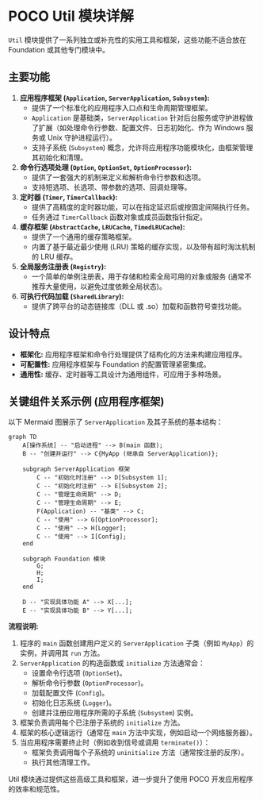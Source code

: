 # POCO Util 模块详解

`Util` 模块提供了一系列独立或补充性的实用工具和框架，这些功能不适合放在 Foundation 或其他专门模块中。

## 主要功能

1.  **应用程序框架 (`Application`, `ServerApplication`, `Subsystem`):**
    *   提供了一个标准化的应用程序入口点和生命周期管理框架。
    *   `Application` 是基础类，`ServerApplication` 针对后台服务或守护进程做了扩展（如处理命令行参数、配置文件、日志初始化、作为 Windows 服务或 Unix 守护进程运行）。
    *   支持子系统 (`Subsystem`) 概念，允许将应用程序功能模块化，由框架管理其初始化和清理。
2.  **命令行选项处理 (`Option`, `OptionSet`, `OptionProcessor`):**
    *   提供了一套强大的机制来定义和解析命令行参数和选项。
    *   支持短选项、长选项、带参数的选项、回调处理等。
3.  **定时器 (`Timer`, `TimerCallback`):**
    *   提供了高精度的定时器功能，可以在指定延迟后或按固定间隔执行任务。
    *   任务通过 `TimerCallback` 函数对象或成员函数指针指定。
4.  **缓存框架 (`AbstractCache`, `LRUCache`, `TimedLRUCache`):**
    *   提供了一个通用的缓存策略框架。
    *   内置了基于最近最少使用 (LRU) 策略的缓存实现，以及带有超时淘汰机制的 LRU 缓存。
5.  **全局服务注册表 (`Registry`):**
    *   一个简单的单例注册表，用于存储和检索全局可用的对象或服务 (通常不推荐大量使用，以避免过度依赖全局状态)。
6.  **可执行代码加载 (`SharedLibrary`):**
    *   提供了跨平台的动态链接库（DLL 或 .so）加载和函数符号查找功能。

## 设计特点

*   **框架化:** 应用程序框架和命令行处理提供了结构化的方法来构建应用程序。
*   **可配置性:** 应用程序框架与 Foundation 的配置管理紧密集成。
*   **通用性:** 缓存、定时器等工具设计为通用组件，可应用于多种场景。

## 关键组件关系示例 (应用程序框架)

以下 Mermaid 图展示了 `ServerApplication` 及其子系统的基本结构：

```mermaid
graph TD
    A[操作系统] -- "启动进程" --> B(main 函数);
    B -- "创建并运行" --> C{MyApp (继承自 ServerApplication)};

    subgraph ServerApplication 框架
        C -- "初始化时注册" --> D[Subsystem 1];
        C -- "初始化时注册" --> E[Subsystem 2];
        C -- "管理生命周期" --> D;
        C -- "管理生命周期" --> E;
        F(Application) -- "基类" --> C;
        C -- "使用" --> G[OptionProcessor];
        C -- "使用" --> H[Logger];
        C -- "使用" --> I[Config];
    end

    subgraph Foundation 模块
        G;
        H;
        I;
    end

    D -- "实现具体功能 A" --> X[...];
    E -- "实现具体功能 B" --> Y[...];
```

**流程说明:**

1.  程序的 `main` 函数创建用户定义的 `ServerApplication` 子类（例如 `MyApp`）的实例，并调用其 `run` 方法。
2.  `ServerApplication` 的构造函数或 `initialize` 方法通常会：
    *   设置命令行选项 (`OptionSet`)。
    *   解析命令行参数 (`OptionProcessor`)。
    *   加载配置文件 (`Config`)。
    *   初始化日志系统 (`Logger`)。
    *   创建并注册应用程序所需的子系统 (`Subsystem`) 实例。
3.  框架负责调用每个已注册子系统的 `initialize` 方法。
4.  框架的核心逻辑运行（通常在 `main` 方法中实现，例如启动一个网络服务器）。
5.  当应用程序需要终止时（例如收到信号或调用 `terminate()`）：
    *   框架负责调用每个子系统的 `uninitialize` 方法（通常按注册的反序）。
    *   执行其他清理工作。

Util 模块通过提供这些高级工具和框架，进一步提升了使用 POCO 开发应用程序的效率和规范性。 